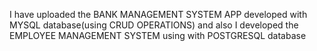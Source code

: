 I have uploaded the BANK MANAGEMENT SYSTEM APP developed with MYSQL database(using CRUD OPERATIONS) and also 
I developed the EMPLOYEE MANAGEMENT SYSTEM using with POSTGRESQL database
